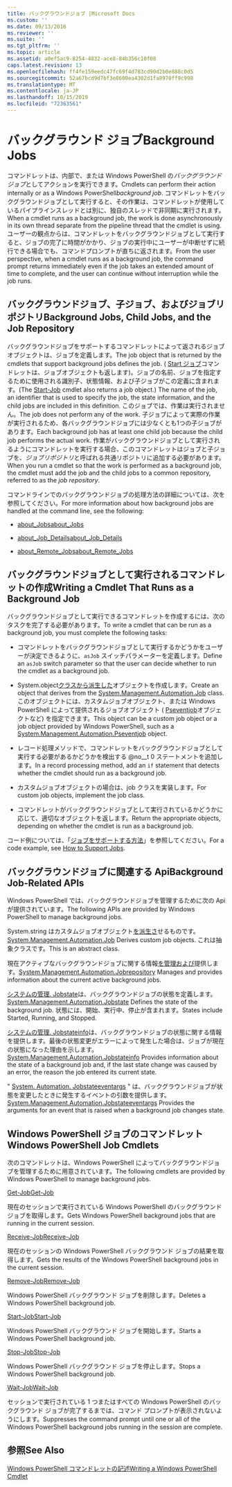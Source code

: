 ```yaml
---
title: バックグラウンドジョブ |Microsoft Docs
ms.custom: ''
ms.date: 09/13/2016
ms.reviewer: ''
ms.suite: ''
ms.tgt_pltfrm: ''
ms.topic: article
ms.assetid: a0ef5ac9-8254-4832-ace8-84b356c10f08
caps.latest.revision: 13
ms.openlocfilehash: ff4fe159eedc47fc69f4d783cd90d2b0e888c0d5
ms.sourcegitcommit: 52a67bcd9d7bf3e8600ea4302d1fa8970ff9c998
ms.translationtype: MT
ms.contentlocale: ja-JP
ms.lasthandoff: 10/15/2019
ms.locfileid: "72363561"
---
```

# <a name="background-jobs"></a><span data-ttu-id="b0d2f-102">バックグラウンド ジョブ</span><span class="sxs-lookup"><span data-stu-id="b0d2f-102">Background Jobs</span></span>

<span data-ttu-id="b0d2f-103">コマンドレットは、内部で、または Windows PowerShell の*バックグラウンドジョブ*としてアクションを実行できます。</span><span class="sxs-lookup"><span data-stu-id="b0d2f-103">Cmdlets can perform their action internally or as a Windows PowerShell*background job*.</span></span> <span data-ttu-id="b0d2f-104">コマンドレットをバックグラウンドジョブとして実行すると、その作業は、コマンドレットが使用しているパイプラインスレッドとは別に、独自のスレッドで非同期に実行されます。</span><span class="sxs-lookup"><span data-stu-id="b0d2f-104">When a cmdlet runs as a background job, the work is done asynchronously in its own thread separate from the pipeline thread that the cmdlet is using.</span></span> <span data-ttu-id="b0d2f-105">ユーザーの観点からは、コマンドレットをバックグラウンドジョブとして実行すると、ジョブの完了に時間がかかり、ジョブの実行中にユーザーが中断せずに続行できる場合でも、コマンドプロンプトが直ちに返されます。</span><span class="sxs-lookup"><span data-stu-id="b0d2f-105">From the user perspective, when a cmdlet runs as a background job, the command prompt returns immediately even if the job takes an extended amount of time to complete, and the user can continue without interruption while the job runs.</span></span>

## <a name="background-jobs-child-jobs-and-the-job-repository"></a><span data-ttu-id="b0d2f-106">バックグラウンドジョブ、子ジョブ、およびジョブリポジトリ</span><span class="sxs-lookup"><span data-stu-id="b0d2f-106">Background Jobs, Child Jobs, and the Job Repository</span></span>

<span data-ttu-id="b0d2f-107">バックグラウンドジョブをサポートするコマンドレットによって返されるジョブオブジェクトは、ジョブを定義します。</span><span class="sxs-lookup"><span data-stu-id="b0d2f-107">The job object that is returned by the cmdlets that support background jobs defines the job.</span></span> <span data-ttu-id="b0d2f-108">( [Start ジョブ](/powershell/module/Microsoft.PowerShell.Core/Start-Job)コマンドレットは、ジョブオブジェクトも返します)。ジョブの名前、ジョブを指定するために使用される識別子、状態情報、および子ジョブがこの定義に含まれます。</span><span class="sxs-lookup"><span data-stu-id="b0d2f-108">(The [Start-Job](/powershell/module/Microsoft.PowerShell.Core/Start-Job) cmdlet also returns a job object.) The name of the job, an identifier that is used to specify the job, the state information, and the child jobs are included in this definition.</span></span> <span data-ttu-id="b0d2f-109">このジョブでは、作業は実行されません。</span><span class="sxs-lookup"><span data-stu-id="b0d2f-109">The job does not perform any of the work.</span></span> <span data-ttu-id="b0d2f-110">子ジョブによって実際の作業が実行されるため、各バックグラウンドジョブには少なくとも1つの子ジョブがあります。</span><span class="sxs-lookup"><span data-stu-id="b0d2f-110">Each background job has at least one child job because the child job performs the actual work.</span></span> <span data-ttu-id="b0d2f-111">作業がバックグラウンドジョブとして実行されるようにコマンドレットを実行する場合、このコマンドレットはジョブと子ジョブを、*ジョブリポジトリ*と呼ばれる共通リポジトリに追加する必要があります。</span><span class="sxs-lookup"><span data-stu-id="b0d2f-111">When you run a cmdlet so that the work is performed as a background job, the cmdlet must add the job and the child jobs to a common repository, referred to as the *job repository*.</span></span>

<span data-ttu-id="b0d2f-112">コマンドラインでのバックグラウンドジョブの処理方法の詳細については、次を参照してください。</span><span class="sxs-lookup"><span data-stu-id="b0d2f-112">For more information about how background jobs are handled at the command line, see the following:</span></span>

- [<span data-ttu-id="b0d2f-113">about_Jobs</span><span class="sxs-lookup"><span data-stu-id="b0d2f-113">about_Jobs</span></span>](/powershell/module/microsoft.powershell.core/about/about_jobs)

- [<span data-ttu-id="b0d2f-114">about_Job_Details</span><span class="sxs-lookup"><span data-stu-id="b0d2f-114">about_Job_Details</span></span>](/powershell/module/microsoft.powershell.core/about/about_job_details)

- [<span data-ttu-id="b0d2f-115">about_Remote_Jobs</span><span class="sxs-lookup"><span data-stu-id="b0d2f-115">about_Remote_Jobs</span></span>](/powershell/module/microsoft.powershell.core/about/about_remote_jobs)

## <a name="writing-a-cmdlet-that-runs-as-a-background-job"></a><span data-ttu-id="b0d2f-116">バックグラウンドジョブとして実行されるコマンドレットの作成</span><span class="sxs-lookup"><span data-stu-id="b0d2f-116">Writing a Cmdlet That Runs as a Background Job</span></span>

<span data-ttu-id="b0d2f-117">バックグラウンドジョブとして実行できるコマンドレットを作成するには、次のタスクを完了する必要があります。</span><span class="sxs-lookup"><span data-stu-id="b0d2f-117">To write a cmdlet that can be run as a background job, you must complete the following tasks:</span></span>

- <span data-ttu-id="b0d2f-118">コマンドレットをバックグラウンドジョブとして実行するかどうかをユーザーが決定できるように、`asJob` スイッチパラメーターを定義します。</span><span class="sxs-lookup"><span data-stu-id="b0d2f-118">Define an `asJob` switch parameter so that the user can decide whether to run the cmdlet as a background job.</span></span>

- <span data-ttu-id="b0d2f-119">System.object[クラスから派生した](/dotnet/api/System.Management.Automation.Job)オブジェクトを作成します。</span><span class="sxs-lookup"><span data-stu-id="b0d2f-119">Create an object that derives from the [System.Management.Automation.Job](/dotnet/api/System.Management.Automation.Job) class.</span></span> <span data-ttu-id="b0d2f-120">このオブジェクトには、カスタムジョブオブジェクト、または Windows PowerShell によって提供されるジョブオブジェクト ( [Pseventjob](/dotnet/api/System.Management.Automation.PSEventJob)オブジェクトなど) を指定できます。</span><span class="sxs-lookup"><span data-stu-id="b0d2f-120">This object can be a custom job object or a job object provided by Windows PowerShell, such as a [System.Management.Automation.Pseventjob](/dotnet/api/System.Management.Automation.PSEventJob) object.</span></span>

- <span data-ttu-id="b0d2f-121">レコード処理メソッドで、コマンドレットをバックグラウンドジョブとして実行する必要があるかどうかを検出する @no__t 0 ステートメントを追加します。</span><span class="sxs-lookup"><span data-stu-id="b0d2f-121">In a record processing method, add an `if` statement that detects whether the cmdlet should run as a background job.</span></span>

- <span data-ttu-id="b0d2f-122">カスタムジョブオブジェクトの場合は、job クラスを実装します。</span><span class="sxs-lookup"><span data-stu-id="b0d2f-122">For custom job objects, implement the job class.</span></span>

- <span data-ttu-id="b0d2f-123">コマンドレットがバックグラウンドジョブとして実行されているかどうかに応じて、適切なオブジェクトを返します。</span><span class="sxs-lookup"><span data-stu-id="b0d2f-123">Return the appropriate objects, depending on whether the cmdlet is run as a background job.</span></span>

<span data-ttu-id="b0d2f-124">コード例については、「[ジョブをサポートする方法](./how-to-support-jobs.md)」を参照してください。</span><span class="sxs-lookup"><span data-stu-id="b0d2f-124">For a code example, see [How to Support Jobs](./how-to-support-jobs.md).</span></span>

## <a name="background-job-related-apis"></a><span data-ttu-id="b0d2f-125">バックグラウンドジョブに関連する Api</span><span class="sxs-lookup"><span data-stu-id="b0d2f-125">Background Job-Related APIs</span></span>

<span data-ttu-id="b0d2f-126">Windows PowerShell では、バックグラウンドジョブを管理するために次の Api が提供されています。</span><span class="sxs-lookup"><span data-stu-id="b0d2f-126">The following APIs are provided by Windows PowerShell to manage background jobs.</span></span>

<span data-ttu-id="b0d2f-127">System.string はカスタムジョブオブジェクト[を派生さ](/dotnet/api/System.Management.Automation.Job)せるものです。</span><span class="sxs-lookup"><span data-stu-id="b0d2f-127">[System.Management.Automation.Job](/dotnet/api/System.Management.Automation.Job) Derives custom job objects.</span></span> <span data-ttu-id="b0d2f-128">これは抽象クラスです。</span><span class="sxs-lookup"><span data-stu-id="b0d2f-128">This is an abstract class.</span></span>

<span data-ttu-id="b0d2f-129">現在アクティブなバックグラウンドジョブに関する情報[を管理および](/dotnet/api/System.Management.Automation.JobRepository)提供します。</span><span class="sxs-lookup"><span data-stu-id="b0d2f-129">[System.Management.Automation.Jobrepository](/dotnet/api/System.Management.Automation.JobRepository) Manages and provides information about the current active background jobs.</span></span>

<span data-ttu-id="b0d2f-130">[システムの管理. Jobstate](/dotnet/api/System.Management.Automation.JobState)は、バックグラウンドジョブの状態を定義します。</span><span class="sxs-lookup"><span data-stu-id="b0d2f-130">[System.Management.Automation.Jobstate](/dotnet/api/System.Management.Automation.JobState) Defines the state of the background job.</span></span> <span data-ttu-id="b0d2f-131">状態には、開始、実行中、停止が含まれます。</span><span class="sxs-lookup"><span data-stu-id="b0d2f-131">States include Started, Running, and Stopped.</span></span>

<span data-ttu-id="b0d2f-132">[システムの管理. Jobstateinfo](/dotnet/api/System.Management.Automation.JobStateInfo)は、バックグラウンドジョブの状態に関する情報を提供します。最後の状態変更がエラーによって発生した場合は、ジョブが現在の状態になった理由を示します。</span><span class="sxs-lookup"><span data-stu-id="b0d2f-132">[System.Management.Automation.Jobstateinfo](/dotnet/api/System.Management.Automation.JobStateInfo) Provides information about the state of a background job and, if the last state change was caused by an error, the reason the job entered its current state.</span></span>

<span data-ttu-id="b0d2f-133">" [System. Automation. Jobstateeventargs](/dotnet/api/System.Management.Automation.JobStateEventArgs) " は、バックグラウンドジョブが状態を変更したときに発生するイベントの引数を提供します。</span><span class="sxs-lookup"><span data-stu-id="b0d2f-133">[System.Management.Automation.Jobstateeventargs](/dotnet/api/System.Management.Automation.JobStateEventArgs) Provides the arguments for an event that is raised when a background job changes state.</span></span>

## <a name="windows-powershell-job-cmdlets"></a><span data-ttu-id="b0d2f-134">Windows PowerShell ジョブのコマンドレット</span><span class="sxs-lookup"><span data-stu-id="b0d2f-134">Windows PowerShell Job Cmdlets</span></span>

<span data-ttu-id="b0d2f-135">次のコマンドレットは、Windows PowerShell によってバックグラウンドジョブを管理するために用意されています。</span><span class="sxs-lookup"><span data-stu-id="b0d2f-135">The following cmdlets are provided by Windows PowerShell to manage background jobs.</span></span>

[<span data-ttu-id="b0d2f-136">Get-Job</span><span class="sxs-lookup"><span data-stu-id="b0d2f-136">Get-Job</span></span>](/powershell/module/Microsoft.PowerShell.Core/Get-Job)

<span data-ttu-id="b0d2f-137">現在のセッションで実行されている Windows PowerShell のバックグラウンド ジョブを取得します。</span><span class="sxs-lookup"><span data-stu-id="b0d2f-137">Gets Windows PowerShell background jobs that are running in the current session.</span></span>

[<span data-ttu-id="b0d2f-138">Receive-Job</span><span class="sxs-lookup"><span data-stu-id="b0d2f-138">Receive-Job</span></span>](/powershell/module/Microsoft.PowerShell.Core/Receive-Job)

<span data-ttu-id="b0d2f-139">現在のセッションの Windows PowerShell バックグラウンド ジョブの結果を取得します。</span><span class="sxs-lookup"><span data-stu-id="b0d2f-139">Gets the results of the Windows PowerShell background jobs in the current session.</span></span>

[<span data-ttu-id="b0d2f-140">Remove-Job</span><span class="sxs-lookup"><span data-stu-id="b0d2f-140">Remove-Job</span></span>](/powershell/module/Microsoft.PowerShell.Core/Remove-Job)

<span data-ttu-id="b0d2f-141">Windows PowerShell バックグラウンド ジョブを削除します。</span><span class="sxs-lookup"><span data-stu-id="b0d2f-141">Deletes a Windows PowerShell background job.</span></span>

[<span data-ttu-id="b0d2f-142">Start-Job</span><span class="sxs-lookup"><span data-stu-id="b0d2f-142">Start-Job</span></span>](/powershell/module/Microsoft.PowerShell.Core/Start-Job)

<span data-ttu-id="b0d2f-143">Windows PowerShell バックグラウンド ジョブを開始します。</span><span class="sxs-lookup"><span data-stu-id="b0d2f-143">Starts a Windows PowerShell background job.</span></span>

[<span data-ttu-id="b0d2f-144">Stop-Job</span><span class="sxs-lookup"><span data-stu-id="b0d2f-144">Stop-Job</span></span>](/powershell/module/Microsoft.PowerShell.Core/Stop-Job)

<span data-ttu-id="b0d2f-145">Windows PowerShell バックグラウンド ジョブを停止します。</span><span class="sxs-lookup"><span data-stu-id="b0d2f-145">Stops a Windows PowerShell background job.</span></span>

[<span data-ttu-id="b0d2f-146">Wait-Job</span><span class="sxs-lookup"><span data-stu-id="b0d2f-146">Wait-Job</span></span>](/powershell/module/Microsoft.PowerShell.Core/Wait-Job)

<span data-ttu-id="b0d2f-147">セッションで実行されている 1 つまたはすべての Windows PowerShell のバックグラウンド ジョブが完了するまでは、コマンド プロンプトが表示されないようにします。</span><span class="sxs-lookup"><span data-stu-id="b0d2f-147">Suppresses the command prompt until one or all of the Windows PowerShell background jobs running in the session are complete.</span></span>

## <a name="see-also"></a><span data-ttu-id="b0d2f-148">参照</span><span class="sxs-lookup"><span data-stu-id="b0d2f-148">See Also</span></span>

[<span data-ttu-id="b0d2f-149">Windows PowerShell コマンドレットの記述</span><span class="sxs-lookup"><span data-stu-id="b0d2f-149">Writing a Windows PowerShell Cmdlet</span></span>](./writing-a-windows-powershell-cmdlet.md)

